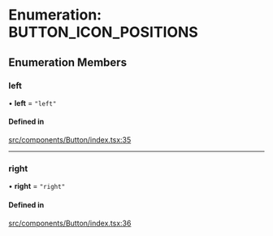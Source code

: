 # Enumeration: BUTTON\_ICON\_POSITIONS

## Enumeration Members

### left

• **left** = ``"left"``

#### Defined in

[src/components/Button/index.tsx:35](https://github.com/emranffl/next-core-ui/blob/7c46585/src/components/Button/index.tsx#L35)

___

### right

• **right** = ``"right"``

#### Defined in

[src/components/Button/index.tsx:36](https://github.com/emranffl/next-core-ui/blob/7c46585/src/components/Button/index.tsx#L36)
